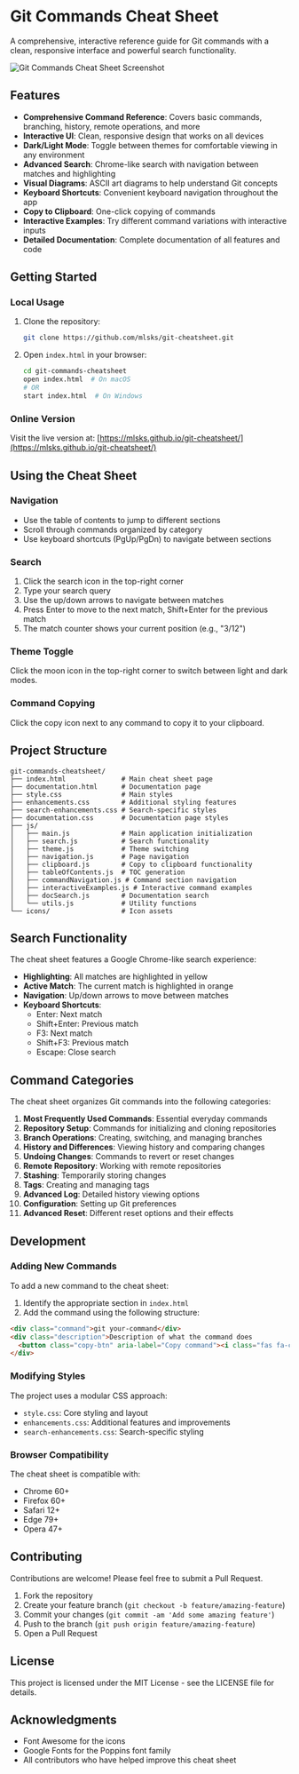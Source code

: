 # Git Commands Cheat Sheet

A comprehensive, interactive reference guide for Git commands with a clean, responsive interface and powerful search functionality.

![Git Commands Cheat Sheet Screenshot]([https://raw.githubusercontent.com/mlsks/git-cheatsheet/refs/heads/main/screenshot.png])

## Features

- **Comprehensive Command Reference**: Covers basic commands, branching, history, remote operations, and more
- **Interactive UI**: Clean, responsive design that works on all devices
- **Dark/Light Mode**: Toggle between themes for comfortable viewing in any environment
- **Advanced Search**: Chrome-like search with navigation between matches and highlighting
- **Visual Diagrams**: ASCII art diagrams to help understand Git concepts
- **Keyboard Shortcuts**: Convenient keyboard navigation throughout the app
- **Copy to Clipboard**: One-click copying of commands
- **Interactive Examples**: Try different command variations with interactive inputs
- **Detailed Documentation**: Complete documentation of all features and code

## Getting Started

### Local Usage

1. Clone the repository:
   ```bash
   git clone https://github.com/mlsks/git-cheatsheet.git
   ```

2. Open `index.html` in your browser:
   ```bash
   cd git-commands-cheatsheet
   open index.html  # On macOS
   # OR
   start index.html  # On Windows
   ```

### Online Version

Visit the live version at: [https://mlsks.github.io/git-cheatsheet/](https://mlsks.github.io/git-cheatsheet/)

## Using the Cheat Sheet

### Navigation

- Use the table of contents to jump to different sections
- Scroll through commands organized by category
- Use keyboard shortcuts (PgUp/PgDn) to navigate between sections

### Search

1. Click the search icon in the top-right corner
2. Type your search query
3. Use the up/down arrows to navigate between matches
4. Press Enter to move to the next match, Shift+Enter for the previous match
5. The match counter shows your current position (e.g., "3/12")

### Theme Toggle

Click the moon icon in the top-right corner to switch between light and dark modes.

### Command Copying

Click the copy icon next to any command to copy it to your clipboard.

## Project Structure

```
git-commands-cheatsheet/
├── index.html              # Main cheat sheet page
├── documentation.html      # Documentation page
├── style.css               # Main styles
├── enhancements.css        # Additional styling features
├── search-enhancements.css # Search-specific styles
├── documentation.css       # Documentation page styles
├── js/
│   ├── main.js             # Main application initialization
│   ├── search.js           # Search functionality
│   ├── theme.js            # Theme switching
│   ├── navigation.js       # Page navigation
│   ├── clipboard.js        # Copy to clipboard functionality
│   ├── tableOfContents.js  # TOC generation
│   ├── commandNavigation.js # Command section navigation
│   ├── interactiveExamples.js # Interactive command examples
│   ├── docSearch.js        # Documentation search
│   └── utils.js            # Utility functions
└── icons/                  # Icon assets
```

## Search Functionality

The cheat sheet features a Google Chrome-like search experience:

- **Highlighting**: All matches are highlighted in yellow
- **Active Match**: The current match is highlighted in orange
- **Navigation**: Up/down arrows to move between matches
- **Keyboard Shortcuts**:
  - Enter: Next match
  - Shift+Enter: Previous match
  - F3: Next match
  - Shift+F3: Previous match
  - Escape: Close search

## Command Categories

The cheat sheet organizes Git commands into the following categories:

1. **Most Frequently Used Commands**: Essential everyday commands
2. **Repository Setup**: Commands for initializing and cloning repositories
3. **Branch Operations**: Creating, switching, and managing branches
4. **History and Differences**: Viewing history and comparing changes
5. **Undoing Changes**: Commands to revert or reset changes
6. **Remote Repository**: Working with remote repositories
7. **Stashing**: Temporarily storing changes
8. **Tags**: Creating and managing tags
9. **Advanced Log**: Detailed history viewing options
10. **Configuration**: Setting up Git preferences
11. **Advanced Reset**: Different reset options and their effects

## Development

### Adding New Commands

To add a new command to the cheat sheet:

1. Identify the appropriate section in `index.html`
2. Add the command using the following structure:

```html
<div class="command">git your-command</div>
<div class="description">Description of what the command does
  <button class="copy-btn" aria-label="Copy command"><i class="fas fa-copy"></i></button>
</div>
```

### Modifying Styles

The project uses a modular CSS approach:

- `style.css`: Core styling and layout
- `enhancements.css`: Additional features and improvements
- `search-enhancements.css`: Search-specific styling

### Browser Compatibility

The cheat sheet is compatible with:
- Chrome 60+
- Firefox 60+
- Safari 12+
- Edge 79+
- Opera 47+

## Contributing

Contributions are welcome! Please feel free to submit a Pull Request.

1. Fork the repository
2. Create your feature branch (`git checkout -b feature/amazing-feature`)
3. Commit your changes (`git commit -am 'Add some amazing feature'`)
4. Push to the branch (`git push origin feature/amazing-feature`)
5. Open a Pull Request

## License

This project is licensed under the MIT License - see the LICENSE file for details.

## Acknowledgments

- Font Awesome for the icons
- Google Fonts for the Poppins font family
- All contributors who have helped improve this cheat sheet
